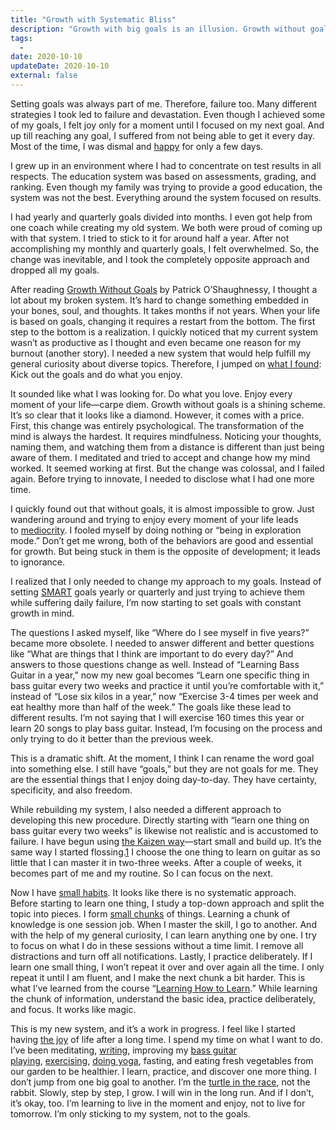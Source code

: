 ```yaml
---
title: "Growth with Systematic Bliss"
description: "Growth with big goals is an illusion. Growth without goals is too. We need the middle ground, and this is how I approach it."
tags:
  -
date: 2020-10-10
updateDate: 2020-10-10
external: false
---
```


Setting goals was always part of me. Therefore, failure too. Many different strategies I took led to failure and devastation. Even though I achieved some of my goals, I felt joy only for a moment until I focused on my next goal. And up till reaching any goal, I suffered from not being able to get it every day. Most of the time, I was dismal and [happy](/a-life-without-problems-the-happiness) for only a few days.

I grew up in an environment where I had to concentrate on test results in all respects. The education system was based on assessments, grading, and ranking. Even though my family was trying to provide a good education, the system was not the best. Everything around the system focused on results.

I had yearly and quarterly goals divided into months. I even got help from one coach while creating my old system. We both were proud of coming up with that system. I tried to stick to it for around half a year. After not accomplishing my monthly and quarterly goals, I felt overwhelmed. So, the change was inevitable, and I took the completely opposite approach and dropped all my goals.

After reading [Growth Without Goals](https://www.joincolossus.com/blog/posts/growth-without-goals) by Patrick O’Shaughnessy, I thought a lot about my broken system. It’s hard to change something embedded in your bones, soul, and thoughts. It takes months if not years. When your life is based on goals, changing it requires a restart from the bottom. The first step to the bottom is a realization. I quickly noticed that my current system wasn’t as productive as I thought and even became one reason for my burnout (another story). I needed a new system that would help fulfill my general curiosity about diverse topics. Therefore, I jumped on [what I found](https://jamesclear.com/goals-systems): Kick out the goals and do what you enjoy.

It sounded like what I was looking for. Do what you love. Enjoy every moment of your life—carpe diem. Growth without goals is a shining scheme. It’s so clear that it looks like a diamond. However, it comes with a price. First, this change was entirely psychological. The transformation of the mind is always the hardest. It requires mindfulness. Noticing your thoughts, naming them, and watching them from a distance is different than just being aware of them. I meditated and tried to accept and change how my mind worked. It seemed working at first. But the change was colossal, and I failed again. Before trying to innovate, I needed to disclose what I had one more time.

I quickly found out that without goals, it is almost impossible to grow. Just wandering around and trying to enjoy every moment of your life leads to [mediocrity](https://www.nateliason.com/blog/systems-without-goals). I fooled myself by doing nothing or “being in exploration mode.” Don’t get me wrong, both of the behaviors are good and essential for growth. But being stuck in them is the opposite of development; it leads to ignorance.

I realized that I only needed to change my approach to my goals. Instead of setting [SMART](https://www.mindtools.com/pages/article/smart-goals.htm) goals yearly or quarterly and just trying to achieve them while suffering daily failure, I’m now starting to set goals with constant growth in mind.

The questions I asked myself, like “Where do I see myself in five years?” became more obsolete. I needed to answer different and better questions like “What are things that I think are important to do every day?” And answers to those questions change as well. Instead of “Learning Bass Guitar in a year,” now my new goal becomes “Learn one specific thing in bass guitar every two weeks and practice it until you’re comfortable with it,” instead of “Lose six kilos in a year,” now “Exercise 3-4 times per week and eat healthy more than half of the week.” The goals like these lead to different results. I’m not saying that I will exercise 160 times this year or learn 20 songs to play bass guitar. Instead, I’m focusing on the process and only trying to do it better than the previous week.

This is a dramatic shift. At the moment, I think I can rename the word goal into something else. I still have “goals,” but they are not goals for me. They are the essential things that I enjoy doing day-to-day. They have certainty, specificity, and also freedom.

While rebuilding my system, I also needed a different approach to developing this new procedure. Directly starting with “learn one thing on bass guitar every two weeks” is likewise not realistic and is accustomed to failure. I have begun using [the Kaizen way](https://www.amazon.de/dp/B00GU2RHCG/ref=cm_sw_em_r_mt_dp_GFGEFb95G33DG)—start small and build up. It’s the same way I started flossing.[1](/growth-with-systematic-bliss/#fn-1) I choose the one thing to learn on guitar as so little that I can master it in two-three weeks. After a couple of weeks, it becomes part of me and my routine. So I can focus on the next.

Now I have [small habits](/why-is-writing-important). It looks like there is no systematic approach. Before starting to learn one thing, I study a top-down approach and split the topic into pieces. I form [small chunks](https://www.wikiwand.com/en/Chunking_(psychology)) of things. Learning a chunk of knowledge is one session job. When I master the skill, I go to another. And with the help of my general curiosity, I can learn anything one by one. I try to focus on what I do in these sessions without a time limit. I remove all distractions and turn off all notifications. Lastly, I practice deliberately. If I learn one small thing, I won’t repeat it over and over again all the time. I only repeat it until I am fluent, and I make the next chunk a bit harder. This is what I’ve learned from the course “[Learning How to Learn](https://www.coursera.org/learn/learning-how-to-learn).” While learning the chunk of information, understand the basic idea, practice deliberately, and focus. It works like magic.

This is my new system, and it’s a work in progress. I feel like I started having [the joy](/a-life-without-problems-the-happiness) of life after a long time. I spend my time on what I want to do. I’ve been meditating, [writing](/why-is-writing-important), improving my [bass guitar playing](https://www.talkingbass.net/), [exercising](https://www.runtastic.com/), [doing yoga](https://www.youtube.com/user/yogawithadriene), fasting, and eating fresh vegetables from our garden to be healthier. I learn, practice, and discover one more thing. I don’t jump from one big goal to another. I’m the [turtle in the race](https://www.moralstories.org/the-rabbit-and-the-turtle/), not the rabbit. Slowly, step by step, I grow. I will win in the long run. And if I don’t, it’s okay, too. I’m learning to live in the moment and enjoy, not to live for tomorrow. I’m only sticking to my system, not to the goals.
